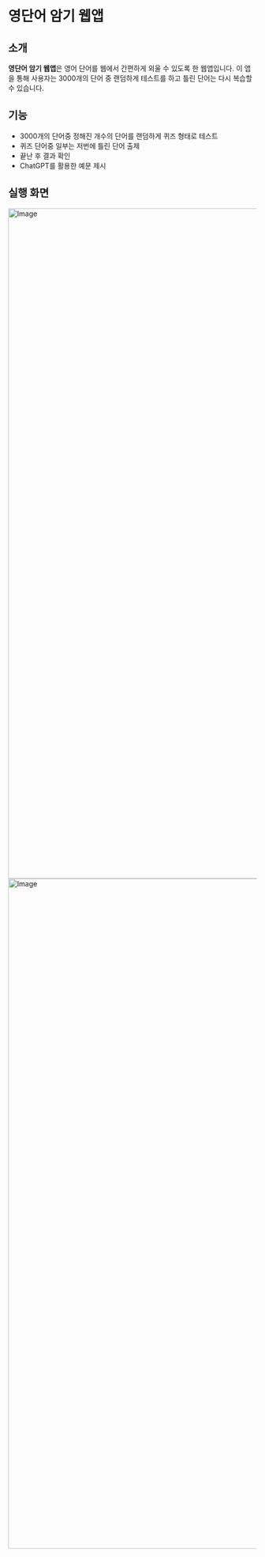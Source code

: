# 영단어 암기 웹앱

## 소개
**영단어 암기 웹앱**은 영어 단어를 웹에서 간편하게 외울 수 있도록 한 웹앱입니다. 이 앱을 통해 사용자는 3000개의 단어 중 랜덤하게 테스트를 하고 틀린 단어는 다시 복습할 수 있습니다.

## 기능

- 3000개의 단어중 정해진 개수의 단어를 랜덤하게 퀴즈 형태로 테스트
- 퀴즈 단어중 일부는 저번에 틀린 단어 출제
- 끝난 후 결과 확인
- ChatGPT를 활용한 예문 제시

## 실행 화면

<img width="2554" height="1356" alt="Image" src="https://github.com/user-attachments/assets/ea01cf44-caa1-4f3e-8d16-8f4c76e7b23c" />
<img width="2554" height="1356" alt="Image" src="https://github.com/user-attachments/assets/3f0da9e0-8cb6-4963-bb1a-5da1177b6e27" />
